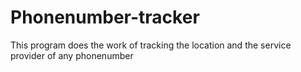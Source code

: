 # Phonenumber-tracker
This program does the work of tracking the location and the service provider of any phonenumber
